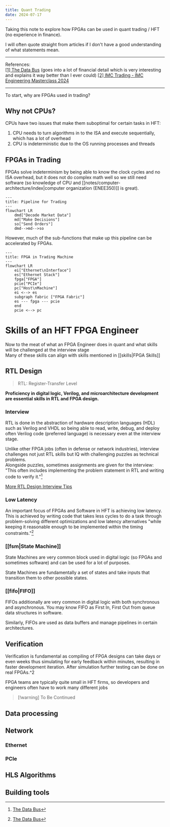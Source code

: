 ```yaml
---
title: Quant Trading
date: 2024-07-17
---
```

Taking this note to explore how FPGAs can be used in quant trading / HFT (no experience in finance).

I will often quote straight from articles if I don't have a good understanding of what statements mean.

---
References:  
[[1] The Data Bus](https://thedatabus.in/hft_interview) (goes into a lot of financial detail which is very interesting and explains it way better than I ever could)
[\[2\] IMC Trading - IMC Engineering Masterclass 2024](https://youtu.be/RxxGPKhFWCk) 

[^1]: [The Data Bus](https://thedatabus.in/hft_interview)
[^1]: [IMC Engineering Masterclass](https://youtu.be/RxxGPKhFWCk)
---

To start, why are FPGAs used in trading?
## Why not CPUs?
CPUs have two issues that make them suboptimal for certain tasks in HFT:
1. CPU needs to turn algorithms in to the ISA and execute sequentially, which has a lot of overhead
2. CPU is indeterministic due to the OS running processes and threads
## FPGAs in Trading
FPGAs solve indeterminism by being able to know the clock cycles and no ISA overhead, but it does not do complex math well so we still need software (so knowledge of CPU and [[notes/computer-architecture/index|computer organization (ENEE350)]] is great).


```mermaid
---
title: Pipeline for Trading
---
flowchart LR
	dmd["Decode Market Data"]
	md["Make Decisions"]
	so["Send Orders"]
	dmd-->md-->so
```

However, much of the sub-functions that make up this pipeline can be accelerated by FPGAs.

```mermaid
---
title: FPGA in Trading Machine
---
flowchart LR
	ei["Ethernet\nInterface"]
	es["Ethernet Stack"]
	fpga["FPGA"]
	pcie["PCIe"]
	pc["Host\nMachine"]
	ei <--> es
	subgraph fabric ["FPGA Fabric"]
	es --- fpga --- pcie
	end
	pcie <--> pc
```

# Skills of an HFT FPGA Engineer
Now to the meat of what an FPGA Engineer does in quant and what skills will be challenged at the interview stage  
Many of these skills can align with skills mentioned in [[skills|FPGA Skills]]

## RTL Design
> RTL: Register-Transfer Level

**Proficiency in digital logic, Verilog, and microarchitecture development are essential skills in RTL and FPGA design.**

### Interview
RTL is done in the abstraction of hardware description languages (HDL) such as Verilog and VHDL so being able to read, write, debug, and deploy often Verilog code (preferred language) is necessary even at the interview stage.

Unlike other FPGA jobs (often in defense or network industries), interview challenges not just RTL skills but IQ with challenging puzzles as technical problems.  
Alongside puzzles, sometimes assignments are given for the interview: "This often includes implementing the problem statement in RTL and writing code to verify it."[^1]

[More RTL Design Interview Tips](https://thedatabus.in/interview_list)
### Low Latency
An important focus of FPGAs and Software in HFT is achieving low latency.  
This is achieved by writing code that takes less cycles to do a task through problem-solving different optimizations and low latency alternatives "while keeping it reasonable enough to be implemented within the timing constraints."[^1]
### [[fsm|State Machine]]
State Machines are very common block used in digital logic (so FPGAs and sometimes software) and can be used for a lot of purposes.

State Machines are fundamentally a set of states and take inputs that transition them to other possible states.
### [[fifo|FIFO]]
FIFOs additionally are very common in digital logic with both synchronous and asynchronous. You may know FIFO as First In, First Out from queue data structures in software. 

Similarly, FIFOs are used as data buffers and manage pipelines in certain architectures.
## Verification
Verification is fundamental as compiling of FPGA designs can take days or even weeks thus simulating for early feedback within minutes, resulting in faster development iteration. After simulation further testing can be done on real FPGAs.^2

FPGA teams are typically quite small in HFT firms, so developers and engineers often have to work many different jobs 

> [!warning] To Be Continued
## Data processing

## Network

### Ethernet

### PCIe

## HLS Algorithms

## Building tools 